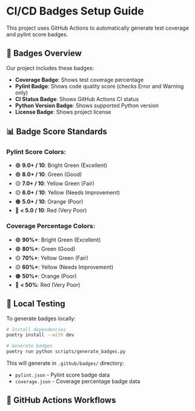# CI/CD Badges Setup Guide

This project uses GitHub Actions to automatically generate test coverage and pylint score badges.

## 🎯 Badges Overview

Our project includes these badges:

- **Coverage Badge**: Shows test coverage percentage
- **Pylint Badge**: Shows code quality score (checks Error and Warning only)
- **CI Status Badge**: Shows GitHub Actions CI status
- **Python Version Badge**: Shows supported Python version
- **License Badge**: Shows project license

## 📊 Badge Score Standards

### Pylint Score Colors:
- 🟢 **9.0+ / 10**: Bright Green (Excellent)
- 🟢 **8.0+ / 10**: Green (Good)
- 🟡 **7.0+ / 10**: Yellow Green (Fair)
- 🟡 **6.0+ / 10**: Yellow (Needs Improvement)
- 🟠 **5.0+ / 10**: Orange (Poor)
- 🔴 **< 5.0 / 10**: Red (Very Poor)

### Coverage Percentage Colors:
- 🟢 **90%+**: Bright Green (Excellent)
- 🟢 **80%+**: Green (Good)
- 🟡 **70%+**: Yellow Green (Fair)
- 🟡 **60%+**: Yellow (Needs Improvement)
- 🟠 **50%+**: Orange (Poor)
- 🔴 **< 50%**: Red (Very Poor)

## 🔧 Local Testing

To generate badges locally:

```bash
# Install dependencies
poetry install --with dev

# Generate badges
poetry run python scripts/generate_badges.py
```

This will generate in `.github/badges/` directory:
- `pylint.json` - Pylint score badge data
- `coverage.json` - Coverage percentage badge data

## 🚀 GitHub Actions Workflows